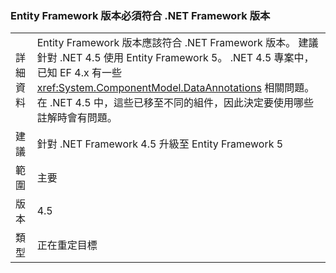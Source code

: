 ### <a name="entity-framework-version-must-match-the-net-framework-version"></a>Entity Framework 版本必須符合 .NET Framework 版本

|   |   |
|---|---|
|詳細資料|Entity Framework 版本應該符合 .NET Framework 版本。 建議針對 .NET 4.5 使用 Entity Framework 5。 .NET 4.5 專案中，已知 EF 4.x 有一些 <xref:System.ComponentModel.DataAnnotations> 相關問題。 在 .NET 4.5 中，這些已移至不同的組件，因此決定要使用哪些註解時會有問題。|
|建議|針對 .NET Framework 4.5 升級至 Entity Framework 5|
|範圍|主要|
|版本|4.5|
|類型|正在重定目標|

